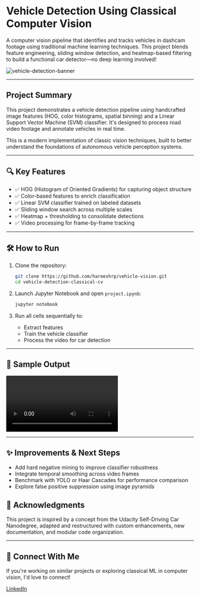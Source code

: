 # Vehicle Detection Using Classical Computer Vision

A computer vision pipeline that identifies and tracks vehicles in dashcam footage using traditional machine learning techniques. This project blends feature engineering, sliding window detection, and heatmap-based filtering to build a functional car detector—no deep learning involved!

![vehicle-detection-banner](examples/output_bboxes.jpg) <!-- Optional: add a visual banner -->

---

## Project Summary

This project demonstrates a vehicle detection pipeline using handcrafted image features (HOG, color histograms, spatial binning) and a Linear Support Vector Machine (SVM) classifier. It's designed to process road video footage and annotate vehicles in real time.

This is a modern implementation of classic vision techniques, built to better understand the foundations of autonomous vehicle perception systems.

---

## 🔍 Key Features

- ✅ HOG (Histogram of Oriented Gradients) for capturing object structure
- ✅ Color-based features to enrich classification
- ✅ Linear SVM classifier trained on labeled datasets
- ✅ Sliding window search across multiple scales
- ✅ Heatmap + thresholding to consolidate detections
- ✅ Video processing for frame-by-frame tracking

---


## 🛠️ How to Run

1. Clone the repository:
   ```bash
   git clone https://github.com/hareeshrp/vehicle-vision.git
   cd vehicle-detection-classical-cv
   ```

2. Launch Jupyter Notebook and open `project.ipynb`:
   ```bash
   jupyter notebook
   ```

3. Run all cells sequentially to:
   - Extract features
   - Train the vehicle classifier
   - Process the video for car detection

---


## 🎥 Sample Output

![demo](output_video/test_video_advanced.mp4)

---

## ✨ Improvements & Next Steps

- Add hard negative mining to improve classifier robustness
- Integrate temporal smoothing across video frames
- Benchmark with YOLO or Haar Cascades for performance comparison
- Explore false positive suppression using image pyramids


## 🧭 Acknowledgments

This project is inspired by a concept from the Udacity Self-Driving Car Nanodegree, adapted and restructured with custom enhancements, new documentation, and modular code organization.

---

## 🔗 Connect With Me

If you're working on similar projects or exploring classical ML in computer vision, I'd love to connect!

[LinkedIn](https://www.linkedin.com/in/YOUR_LINKEDIN)
